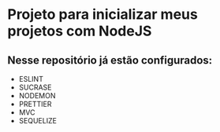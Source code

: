 # Projeto para inicializar meus projetos com NodeJS



## Nesse repositório já estão configurados:


 - ESLINT
 - SUCRASE
 - NODEMON
 - PRETTIER
 - MVC
 - SEQUELIZE

